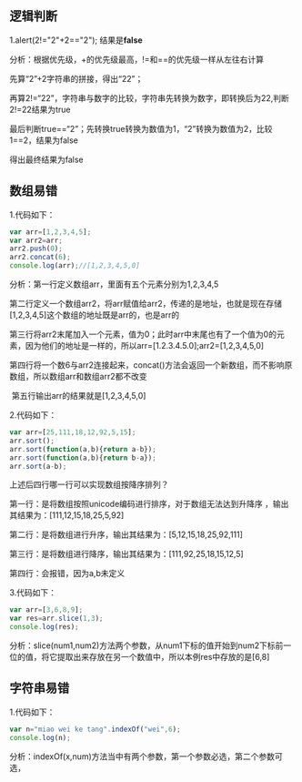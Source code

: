 ## 逻辑判断

1.alert(2!="2"+2=="2");  结果是**false**

分析：根据优先级，+的优先级最高，!=和==的优先级一样从左往右计算

先算“2”+2字符串的拼接，得出“22”；

再算2!=“22”，字符串与数字的比较，字符串先转换为数字，即转换后为22,判断2!=22结果为true

最后判断true==“2”；先转换true转换为数值为1，“2”转换为数值为2，比较1==2，结果为false

得出最终结果为false

## 数组易错

1.代码如下：

~~~js
var arr=[1,2,3,4,5];
var arr2=arr;
arr2.push(0);
arr2.concat(6);
console.log(arr);//[1,2,3,4,5,0]
~~~

分析：第一行定义数组arr，里面有五个元素分别为1,2,3,4,5

​	   第二行定义一个数组arr2，将arr赋值给arr2，传递的是地址，也就是现在存储[1,2,3,4,5]这个数组的地址既是arr的，也是arr的

​	  第三行将arr2末尾加入一个元素，值为0；此时arr中末尾也有了一个值为0的元素，因为他们的地址是一样的，所以arr=[1.2.3.4.5.0];arr2=[1,2,3,4,5,0]

​	  第四行将一个数6与arr2连接起来，concat()方法会返回一个新数组，而不影响原数组，所以数组arr和数组arr2都不改变

​	 第五行输出arr的结果就是[1,2,3,4,5,0]

2.代码如下：

~~~js
var arr=[25,111,18,12,92,5,15];
arr.sort();
arr.sort(function(a,b){return a-b});
arr.sort(function(a,b){return b-a});
arr.sort(a-b);
~~~

上述后四行哪一行可以实现数组按降序排列？

第一行：是将数组按照unicode编码进行排序，对于数组无法达到升降序 ，输出其结果为：[111,12,15,18,25,5,92]

第二行：是将数组进行升序，输出其结果为：[5,12,15,18,25,92,111]

第三行：是将数组进行降序，输出其结果为：[111,92,25,18,15,12,5]

第四行：会报错，因为a,b未定义

3.代码如下：

~~~js
var arr=[3,6,8,9];
var res=arr.slice(1,3);
console.log(res);
~~~

分析：slice(num1,num2)方法两个参数，从num1下标的值开始到num2下标前一位的值，将它提取出来存放在另一个数值中，所以本例res中存放的是[6,8]

## 字符串易错

1.代码如下：

~~~js
var n="miao wei ke tang".indexOf("wei",6);
console.log(n);
~~~

分析：indexOf(x,num)方法当中有两个参数，第一个参数必选，第二个参数可选，